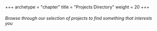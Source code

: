 +++
archetype = "chapter"
title = "Projects Directory"
weight = 20
+++

###### Browse through our selection of projects to find something that interests you